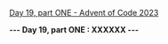 [Day 19, part ONE - Advent of Code 2023](https://adventofcode.com/2023/day/19)

**--- Day 19, part ONE : XXXXXX ---**

